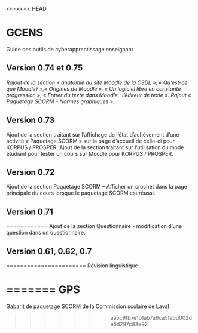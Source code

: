 <<<<<<< HEAD
# GCENS

Guide des outils de cyberapprentissage enseignant

## Version 0.74 et 0.75
*Rajout de la section « anatomie du site Moodle de la CSDL », « Qu’est-ce que Moodle? »,« Origines de Moodle », « Un logiciel libre en constante progression », « Entrer du texte dans Moodle : l’éditeur de texte ».
Rajout « Paquetage SCORM – Normes graphiques ».*

## Version 0.73
Ajout de la section traitant sur l’affichage de l’état d’achèvement d’une activité « Paquetage SCORM » sur la page d’accueil de celle-ci pour KORPUS / PROSPER.
Ajout de la section traitant sur l’utilisation du mode étudiant pour tester un cours sur Moodle pour KORPUS / PROSPER.
 
## Version 0.72
Ajout de la section Paquetage SCORM – Afficher un crochet dans la page principale du cours lorsque le paquetage SCORM est réussi.


## Version 0.71
============
Ajout de la section Questionnaire - modification d’une question dans un questionnaire.

## Version 0.61, 0.62, 0.7
=======================
Révision linguistique

=======
GPS
===

Gabarit de paquetage SCORM de la Commission scolaire de Laval
>>>>>>> aa5c9fb7e1b1ab7a6ca5fe5d002de5d297c83e92

